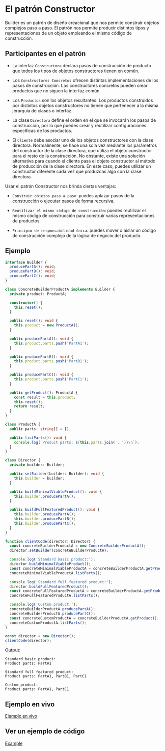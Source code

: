 # El patrón Constructor

Builder es un patrón de diseño creacional que nos permite construir objetos complejos paso a paso. El patrón nos permite producir distintos tipos y representaciones de un objeto empleando el mismo código de construcción.

## Participantes en el patrón

- La interfaz `Constructora` declara pasos de construcción de producto que todos los tipos de objetos constructores tienen en común.

- Los `Constructores Concretos` ofrecen distintas implementaciones de los pasos de construcción. Los constructores concretos pueden crear productos que no siguen la interfaz común.

- Los `Productos` son los objetos resultantes. Los productos construidos por distintos objetos constructores no tienen que pertenecer a la misma jerarquía de clases o interfaz.

- La clase `Directora` define el orden en el que se invocarán los pasos de construcción, por lo que puedes crear y reutilizar configuraciones específicas de los productos.

- El `Cliente` debe asociar uno de los objetos constructores con la clase directora. Normalmente, se hace una sola vez mediante los parámetros del constructor de la clase directora, que utiliza el objeto constructor para el resto de la construcción. No obstante, existe una solución alternativa para cuando el cliente pasa el objeto constructor al método de producción de la clase directora. En este caso, puedes utilizar un constructor diferente cada vez que produzcas algo con la clase directora.

Usar el patrón Constructor nos brinda ciertas ventajas:

- `Construir objetos paso a paso`: puedes aplazar pasos de la construcción o ejecutar pasos de forma recursiva.

- `Reutilizar el mismo código de construcción`: puedes reutilizar el mismo código de construcción para construir varias representaciones de productos.

- `Principio de responsabilidad única`: puedes mover o aislar un código de construcción complejo de la lógica de negocio del producto.

## Ejemplo

```typescript
interface Builder {
  producePartA(): void;
  producePartB(): void;
  producePartC(): void;
}

class ConcreteBuilderProductA implements Builder {
  private product: ProductA;

  constructor() {
    this.reset();
  }

  public reset(): void {
    this.product = new ProductA();
  }

  public producePartA(): void {
    this.product.parts.push('PartA1');
  }

  public producePartB(): void {
    this.product.parts.push('PartB1');
  }

  public producePartC(): void {
    this.product.parts.push('PartC1');
  }

  public getProduct(): ProductA {
    const result = this.product;
    this.reset();
    return result;
  }
}

class ProductA {
  public parts: string[] = [];

  public listParts(): void {
    console.log(`Product parts: ${this.parts.join(', ')}\n`);
  }
}

class Director {
  private builder: Builder;

  public setBuilder(builder: Builder): void {
    this.builder = builder;
  }

  public buildMinimalViableProduct(): void {
    this.builder.producePartA();
  }

  public buildFullFeaturedProduct(): void {
    this.builder.producePartA();
    this.builder.producePartB();
    this.builder.producePartC();
  }
}

function clientCode(director: Director) {
  const concreteBuilderProductA = new ConcreteBuilderProductA();
  director.setBuilder(concreteBuilderProductA);

  console.log('Standard basic product:');
  director.buildMinimalViableProduct();
  const concreteMinimalViableProductA = concreteBuilderProductA.getProduct();
  concreteMinimalViableProductA.listParts();

  console.log('Standard full featured product:');
  director.buildFullFeaturedProduct();
  const concreteFullFeaturedProductA = concreteBuilderProductA.getProduct();
  concreteFullFeaturedProductA.listParts();

  console.log('Custom product:');
  concreteBuilderProductA.producePartA();
  concreteBuilderProductA.producePartC();
  const concreteCustomProductA = concreteBuilderProductA.getProduct();
  concreteCustomProductA.listParts();
}

const director = new Director();
clientCode(director);
```

Output:

```text
Standard basic product:
Product parts: PartA1

Standard full featured product:
Product parts: PartA1, PartB1, PartC1

Custom product:
Product parts: PartA1, PartC1
```

## Ejemplo en vivo

[Ejemplo en vivo](https://www.typescriptlang.org/play/?#code/JYOwLgpgTgZghgYwgAgEIFdgBsAm1kDeAUMsgA5QD2O6SACnFGAIIAUAlAFzIBulwOANwlyVGvUZhUHbnwHDSFarQgMmAYRm9+QogF8iRBFjgBnU8nWUQCKBEgZseKHTG0WyYAFsyWCF4hwC0dcfGJFKGAeOEhRZQQwbld4lmERBGtTMCh3SigOQhFSMAALYFMAOjtTew4FZAMRMnQAIyxgBGRq2q5tAULSYrLKpXEwZABeZBAIAHdkZLG2dnrGxVb2ztGVNRYtORwBwdLyiu2Es8kR9FMS1gByXeYARnuVkTXyDY648VVJaS9A5HIanc5gS5Ma63B67VCvd6kT7NNo-c7-DT7HQg5AnEZuC5kK5nG53R6SdQI1aGdaozoAc3si3cWmZCWYOIyICyXQgpnQWHGUzxZwJYHqoMq3TAdSKvLA6CgIF5-MF1MaxjMFjZHnCXzp5Cu3CykRA9IA2gBdSbIK1pWmbZDtLK7UxY-p60hc0yUPwVLCUemsAAGOsNUO4ABICCKiVCKgArfggB4AGmQbz0AB0QMHEQ19IZNeZkAARYB2BJ5I4UKIxFAtTChKDcELOe36x01KRN5ysRtOaCt3vQIHYz244YVAfNm0z9sfGmdn7zgCyoG8cCwADVgHA2qoxe7DhORfPoKL4hi9vnkd9OvOAGICrCPiAxRUQHA6484s8jqBLz+J5ZUGSdTnPQD0ThUDjinSCgJ2ClYIMRoYHQGwwGAaxkGMYBAjAKw8FYHAKwgKsWzLMiKPYI5vXGLlbHsCA22gHUOSmGZ5isGw7AcAD2Ng0jKzAPIKm7Vj8kYviWIEsVmHedJMl9CB-UDB4AGUwDgEAcEYQ4WjMNExU4N56mE8jRMAtcNy8Ldd33Pwf3zejcOsJjIHXEBNx3PcD3Ym1pOYyT2IqRkwGc+ogs82z7L8pz5P9coIquWUlO5FS1KDe4tJ0vSoEOdCsCwZAYHfBU7EOcFTPzCyKOnXtn2Kt8P0qyL0p5aKICa19ys-b95MC9yZJCxLwvar1huYnqWoqr9QudFKoTSyaMr9ANsvUG5RK8X53BqqKpv4wcXES6DJGWQ7eOCuSUmYRCJExFzMgYo6IC2rJKC8AKpi60a7rCpkj2e67IA+naFuS11ZQ1F7kDqqybS4qiRLyWU8IIoiIBI6irJWIA)

## Ver un ejemplo de código

[Example](./constructor.ts)
